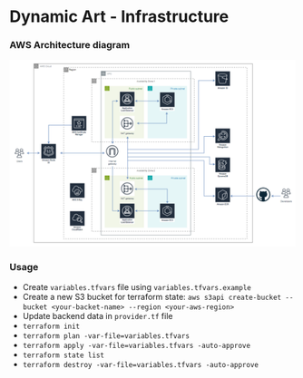 # Dynamic Art - Infrastructure


### AWS Architecture diagram 
![alt text](https://raw.githubusercontent.com/dm-grinko/dynamic-art/main/readme.png "aws")


### Usage

- Create `variables.tfvars` file using `variables.tfvars.example`
- Create a new S3 bucket for terraform state:
`aws s3api create-bucket --bucket <your-backet-name> --region <your-aws-region>`
- Update backend data in `provider.tf` file
- `terraform init`
- `terraform plan -var-file=variables.tfvars`
- `terraform apply -var-file=variables.tfvars -auto-approve`
- `terraform state list`
- `terraform destroy -var-file=variables.tfvars -auto-approve`

